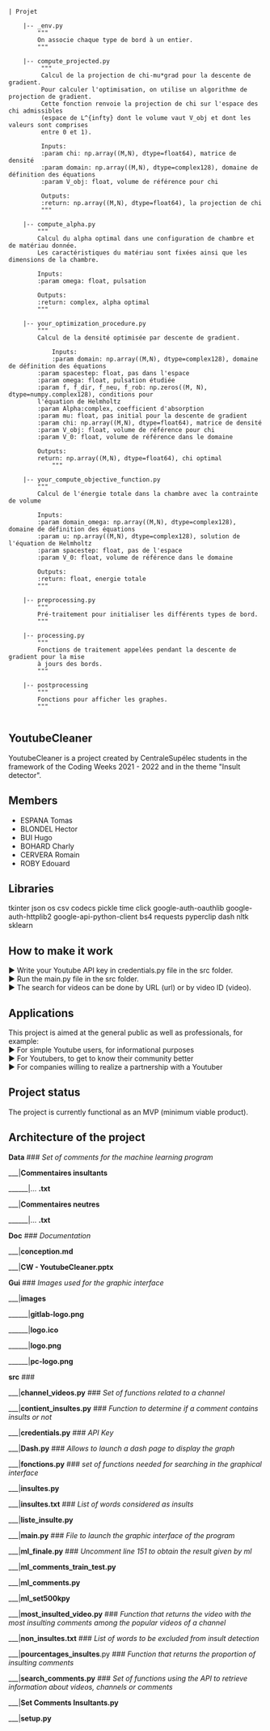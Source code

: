 ```
| Projet

	|-- _env.py
		"""
		On associe chaque type de bord à un entier.
		"""
		
	|-- compute_projected.py    
		 """
		 Calcul de la projection de chi-mu*grad pour la descente de gradient. 
		 Pour calculer l'optimisation, on utilise un algorithme de projection de gradient. 
		 Cette fonction renvoie la projection de chi sur l'espace des chi admissibles 
		 (espace de L^{infty} dont le volume vaut V_obj et dont les valeurs sont comprises 
		 entre 0 et 1).

		 Inputs:
		 :param chi: np.array((M,N), dtype=float64), matrice de densité
		 :param domain: np.array((M,N), dtype=complex128), domaine de définition des équations
		 :param V_obj: float, volume de référence pour chi

		 Outputs:
		 :return: np.array((M,N), dtype=float64), la projection de chi
		 """
		 
	|-- compute_alpha.py   
		"""
		Calcul du alpha optimal dans une configuration de chambre et de matériau donnée.
		Les caractéristiques du matériau sont fixées ainsi que les dimensions de la chambre.
		
		Inputs:
		:param omega: float, pulsation 

		Outputs:
		:return: complex, alpha optimal
		"""
	
	|-- your_optimization_procedure.py	 
		"""
		Calcul de la densité optimisée par descente de gradient.

	    	Inputs:
	    	:param domain: np.array((M,N), dtype=complex128), domaine de définition des équations
		:param spacestep: float, pas dans l'espace
		:param omega: float, pulsation étudiée
		:param f, f_dir, f_neu, f_rob: np.zeros((M, N), dtype=numpy.complex128), conditions pour 
		l'équation de Helmholtz
		:param Alpha:complex, coefficient d'absorption
		:param mu: float, pas initial pour la descente de gradient
		:param chi: np.array((M,N), dtype=float64), matrice de densité 
		:param V_obj: float, volume de référence pour chi
		:param V_0: float, volume de référence dans le domaine
		
		Outputs:
		return: np.array((M,N), dtype=float64), chi optimal
    		"""
		
	|-- your_compute_objective_function.py
		"""
		Calcul de l'énergie totale dans la chambre avec la contrainte de volume
		
		Inputs:
		:param domain_omega: np.array((M,N), dtype=complex128), domaine de définition des équations
		:param u: np.array((M,N), dtype=complex128), solution de l'équation de Helmholtz
		:param spacestep: float, pas de l'espace
		:param V_0: float, volume de référence dans le domaine
		
		Outputs:
		:return: float, energie totale
		"""
		
	|-- preprocessing.py
		"""
		Pré-traitement pour initialiser les différents types de bord.
		"""
		
	|-- processing.py 
		"""
		Fonctions de traitement appelées pendant la descente de gradient pour la mise
		à jours des bords. 
		"""
		
	|-- postprocessing 
		"""
		Fonctions pour afficher les graphes. 
		"""
	
```




















## YoutubeCleaner

YoutubeCleaner is a project created by CentraleSupélec students in the framework of the Coding Weeks 2021 - 2022 and in the theme "Insult detector".

## Members

- ESPANA Tomas
- BLONDEL Hector
- BUI Hugo
- BOHARD Charly
- CERVERA Romain
- ROBY Edouard

## Libraries

tkinter
json
os
csv
codecs
pickle
time
click 
google-auth-oauthlib 
google-auth-httplib2 
google-api-python-client
bs4
requests
pyperclip
dash
nltk
sklearn

## How to make it work

► Write your Youtube API key in credentials.py file in the src folder.  
► Run the main.py file in the src folder.  
► The search for videos can be done by URL (url) or by video ID (video).   

## Applications

This project is aimed at the general public as well as professionals, for example:  
► For simple Youtube users, for informational purposes  
► For Youtubers, to get to know their community better  
► For companies willing to realize a partnership with a Youtuber  

## Project status
The project is currently functional as an MVP (minimum viable product). 

## Architecture of the project 
**Data** ### _Set of comments for the machine learning program_

___|**Commentaires insultants**

______|... **.txt**

___|**Commentaires neutres**

______|... **.txt**

**Doc** ###  _Documentation_

___|**conception.md**

___|**CW - YoutubeCleaner.pptx**

**Gui** ###        _Images used for the graphic interface_

___|**images**

______|**gitlab-logo.png**

______|**logo.ico**

______|**logo.png**

______|**pc-logo.png**

**src**    ###  

___|**channel_videos.py**       ###  _Set of functions related to a channel_

___|**contient_insultes.py**    ###   _Function to determine if a comment contains insults or not_

___|**credentials.py**  ###  _API Key_

___|**Dash.py**   ###     _Allows to launch a dash page to display the graph_

___|**fonctions.py** ### _set of functions needed for searching in the graphical interface_

___|**insultes.py**

___|**insultes.txt**       ###   _List of words considered as insults_

___|**liste_insulte.py**

___|**main.py**  ###    _File to launch the graphic interface of the program_

___|**ml_finale.py** ###  _Uncomment line 151 to obtain the result given by ml_

___|**ml_comments_train_test.py**

___|**ml_comments.py**

___|**ml_set500kpy**

___|**most_insulted_video.py**   ###     _Function that returns the video with the most insulting comments among the popular videos of a channel_

___|**non_insultes.txt**     ###      _List of words to be excluded from insult detection_

___|**pourcentages_insultes**.py  ### _Function that returns the proportion of insulting comments_

___|**search_comments.py**     ###    _Set of functions using the API to retrieve information about videos, channels or comments_

___|**Set Comments Insultants.py**

___|**setup.py**















